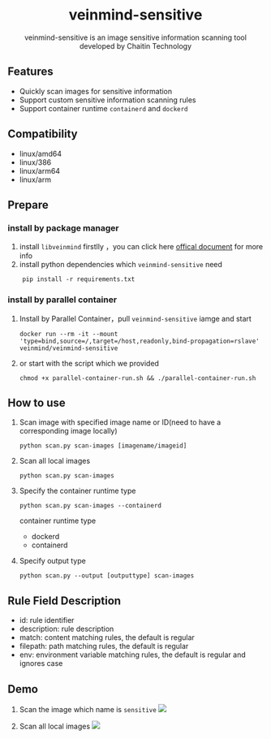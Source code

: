 <h1 align="center"> veinmind-sensitive </h1>

<p align="center">
veinmind-sensitive is an image sensitive information scanning tool developed by Chaitin Technology 
</p>

## Features

- Quickly scan images for sensitive information
- Support custom sensitive information scanning rules
- Support container runtime `containerd` and `dockerd`

## Compatibility

- linux/amd64
- linux/386
- linux/arm64
- linux/arm

## Prepare

### install by package manager

1. install `libveinmind`  firstlly ，you can click here [offical document](https://github.com/chaitin/libveinmind) for more info
2. install python dependencies which `veinmind-sensitive` need
```
    pip install -r requirements.txt
```
### install by parallel container 
1. Install by Parallel Container，pull `veinmind-sensitive` iamge  and start
    ```
    docker run --rm -it --mount 'type=bind,source=/,target=/host,readonly,bind-propagation=rslave' veinmind/veinmind-sensitive
    ```
2. or start with the script which we provided
    ```
    chmod +x parallel-container-run.sh && ./parallel-container-run.sh
    ```

## How to use

1. Scan image with specified image name or ID(need to have a corresponding image locally)

    ```
    python scan.py scan-images [imagename/imageid]
    ```

2. Scan all local images

    ```
    python scan.py scan-images
    ```

3. Specify the container runtime type
    ```
    python scan.py scan-images --containerd
    ```

    container runtime type
    - dockerd
    - containerd

4. Specify output type
    ```
    python scan.py --output [outputtype] scan-images
    ```

## Rule Field Description
- id: rule identifier
- description: rule description
- match: content matching rules, the default is regular
- filepath: path matching rules, the default is regular
- env: environment variable matching rules, the default is regular and ignores case

## Demo
1. Scan the image which name is `sensitive`
![](https://dinfinite.oss-cn-beijing.aliyuncs.com/image/20220329142155.png)

2. Scan all local images
![](https://dinfinite.oss-cn-beijing.aliyuncs.com/image/20220329142506.png)
